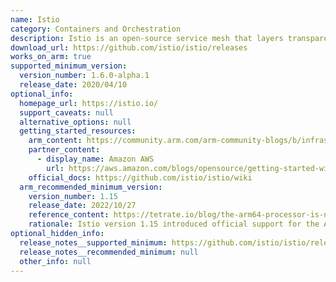 ```yaml
---
name: Istio
category: Containers and Orchestration
description: Istio is an open-source service mesh that layers transparently onto existing distributed applications.
download_url: https://github.com/istio/istio/releases
works_on_arm: true
supported_minimum_version:
  version_number: 1.6.0-alpha.1
  release_date: 2020/04/10
optional_info:
  homepage_url: https://istio.io/
  support_caveats: null
  alternative_options: null
  getting_started_resources:
    arm_content: https://community.arm.com/arm-community-blogs/b/infrastructure-solutions-blog/posts/deploying-tetrate-istio-distribution-for-arm-neoverse-based-aws-graviton-processors
    partner_content:
      - display_name: Amazon AWS
        url: https://aws.amazon.com/blogs/opensource/getting-started-with-istio-on-amazon-eks/
    official_docs: https://github.com/istio/istio/wiki
  arm_recommended_minimum_version:
    version_number: 1.15
    release_date: 2022/10/27
    reference_content: https://tetrate.io/blog/the-arm64-processor-is-now-supported-in-istio-1-15/
    rationale: Istio version 1.15 introduced official support for the Arm64 architecture across both its data plane and control plane components. Prior to this release, while the data plane (Envoy) had Arm64 support, the control plane did not. This version ensures comprehensive functionality on Arm-based servers without the need for manual image builds.
optional_hidden_info:
  release_notes__supported_minimum: https://github.com/istio/istio/releases/tag/1.6.0-alpha.1
  release_notes__recommended_minimum: null
  other_info: null
---
```

